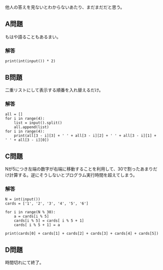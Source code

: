 他人の答えを見ないとわからないあたり、まだまだだと思う。

## A問題

もはや語ることもあるまい。

### 解答

```
print(int(input()) * 2)
```

## B問題

二重リストにして表示する順番を入れ替えるだけ。

### 解答

```
all = []
for i in range(4):
    list = input().split()
    all.append(list)
for i in range(4):
    print(all[3 - i][3] + ' ' + all[3 - i][2] + ' ' + all[3 - i][1] + ' ' + all[3 - i][0])
```

## C問題

Nが5につき左端の数字が右端に移動することを利用して、30で割ったあまりだけ計算する。逆にそうしないとプログラム実行時間を超えてしまう。

### 解答

```
N = int(input())
cards = ['1', '2', '3', '4', '5', '6']

for i in range(N % 30):
    a = cards[i % 5]
    cards[i % 5] = cards[ i % 5 + 1]
    cards[ i % 5 + 1] = a

print(cards[0] + cards[1] + cards[2] + cards[3] + cards[4] + cards[5])
```

## D問題

時間切れにて終了。
